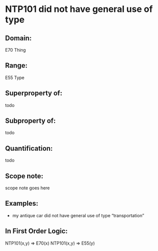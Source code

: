 # NTP101 did not have general use of type

## Domain: 

E70 Thing

## Range: 

E55 Type

## Superproperty of: 

todo

## Subproperty of: 

todo

## Quantification: 

todo

## Scope note: 

scope note goes here

## Examples: 

* my antique car did not have general use of type “transportation”

## In First Order Logic: 

NTP101(x,y) ⇒ E70(x)
NTP101(x,y) ⇒ E55(y)

